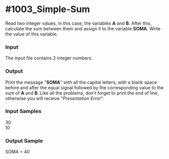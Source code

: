 # #1003_Simple-Sum

Read two integer values, in this case, the variables **A** and **B**. After this, calculate the sum between them and assign it to the variable **SOMA**. Write the value of this variable.

### Input

The input file contains 2 integer numbers.

### Output

Print the message "**SOMA**" with all the capital letters, with a blank space before and after the equal signal followed by the corresponding value to the sum of **A** and **B**. Like all the problems, don't forget to print the end of line, otherwise you will receive "_Presentation Error_".

### Input Samples

30  
10

### Output Sample

SOMA = 40
